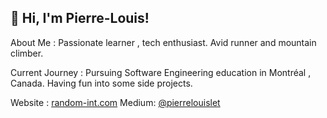 ## 👋 Hi, I'm Pierre-Louis!

About Me : Passionate learner , tech enthusiast. Avid runner and mountain climber.

Current Journey : Pursuing Software Engineering education in Montréal , Canada. Having fun into some side projects.

Website : [random-int.com](http://random-int.com)
Medium: [@pierrelouislet](https://medium.com/@pierrelouislet)
